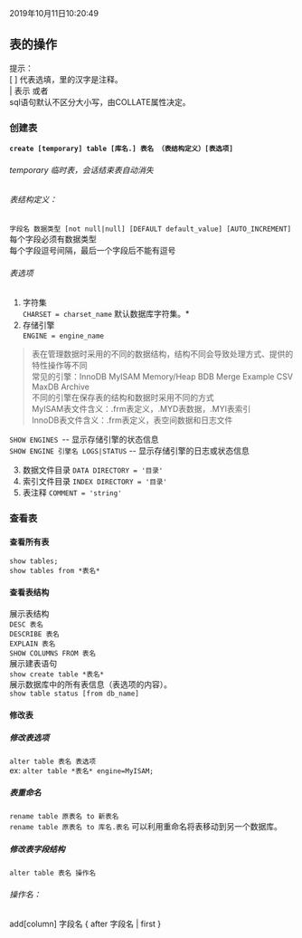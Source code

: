 2019年10月11日10:20:49
## 表的操作

提示：  
[ ] 代表选填，里的汉字是注释。   
| 表示 或者   
sql语句默认不区分大小写，由COLLATE属性决定。

### 创建表
**`create [temporary] table [库名.] 表名 （表结构定义）[表选项]`** 
###### *temporary 临时表，会话结束表自动消失*   
###### 表结构定义：  
`字段名 数据类型 [not null|null] [DEFAULT default_value] [AUTO_INCREMENT]`  
每个字段必须有数据类型  
每个字段逗号间隔，最后一个字段后不能有逗号  
###### 表选项   
1. 字符集  
`CHARSET = charset_name` 默认数据库字符集。*
2. 存储引擎  
`ENGINE = engine_name`  
>表在管理数据时采用的不同的数据结构，结构不同会导致处理方式、提供的特性操作等不同  
>常见的引擎：InnoDB MyISAM Memory/Heap BDB Merge Example CSV MaxDB Archive  
>不同的引擎在保存表的结构和数据时采用不同的方式  
>MyISAM表文件含义：.frm表定义，.MYD表数据，.MYI表索引  
>InnoDB表文件含义：.frm表定义，表空间数据和日志文件  

`SHOW ENGINES `-- 显示存储引擎的状态信息  
`SHOW ENGINE 引擎名 LOGS|STATUS` -- 显示存储引擎的日志或状态信息

3. 数据文件目录
        `DATA DIRECTORY = '目录'`
4. 索引文件目录
        `INDEX DIRECTORY = '目录'`
5. 表注释
        `COMMENT = 'string'`

### 查看表    
#### 查看所有表        
`show tables;`  
`show tables from *表名*`
#### 查看表结构
展示表结构  
`DESC 表名 `  
`DESCRIBE 表名 `  
`EXPLAIN 表名`   
`SHOW COLUMNS FROM 表名 `  
展示建表语句   
`show create table *表名*`  
展示数据库中的所有表信息（表选项的内容）。  
`show table status [from db_name]`

#### 修改表
##### 修改表选项
`alter table 表名 表选项 `  
ex: `alter table *表名* engine=MyISAM;`
##### 表重命名
`rename table 原表名 to 新表名`  
`rename table 原表名 to 库名.表名` 可以利用重命名将表移动到另一个数据库。
##### 修改表字段结构
`alter table 表名 操作名`
###### 操作名：
add[column] 字段名 { after 字段名 | first }